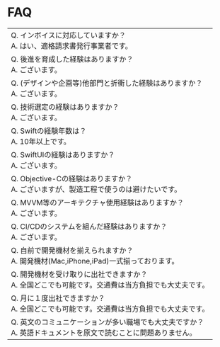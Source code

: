 # FAQ
|  |
|---|
| Q. インボイスに対応していますか？<br>A. はい、適格請求書発行事業者です。   |
| Q. 後進を育成した経験はありますか？<br>A. ございます。   |
| Q. (デザインや企画等)他部門と折衝した経験はありますか？<br>A. ございます。   |
| Q. 技術選定の経験はありますか？<br>A. ございます。  |
| Q. Swiftの経験年数は？<br>A. 10年以上です。   |
| Q. SwiftUIの経験はありますか？<br>A. ございます。  |
| Q. Objective-Cの経験はありますか？<br>A. ございますが、製造工程で使うのは避けたいです。  |
| Q. MVVM等のアーキテクチャ使用経験はありますか？<br>A. ございます。  |
| Q. CI/CDのシステムを組んだ経験はありますか？<br>A. ございます。  |
| Q. 自前で開発機材を揃えられますか？<br>A. 開発機材(Mac,iPhone,iPad)一式揃っております。 |
| Q. 開発機材を受け取りに出社できますか？<br>A. 全国どこでも可能です。交通費は当方負担でも大丈夫です。 |
| Q. 月に１度出社できますか？<br>A. 全国どこでも可能です。交通費は当方負担でも大丈夫です。 |
| Q. 英文のコミュニケーションが多い職場でも大丈夫ですか？<br>A. 英語ドキュメントを原文で読むことに問題ありません。 |

